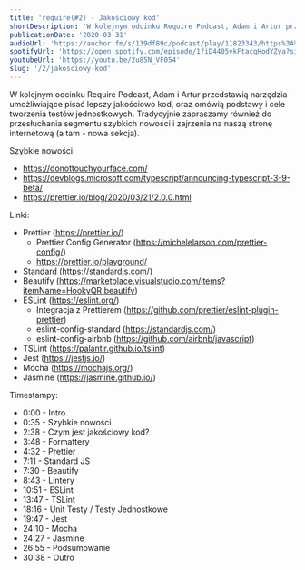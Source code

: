 ```yaml
---
title: 'require(#2) - Jakościowy kod'
shortDescription: 'W kolejnym odcinku Require Podcast, Adam i Artur przedstawią narzędzia umożliwiające pisać lepszy jakościowo kod, oraz omówią podstawy i cele tworzenia testów jednostkowych. '
publicationDate: '2020-03-31'
audioUrl: 'https://anchor.fm/s/139df89c/podcast/play/11823343/https%3A%2F%2Fd3ctxlq1ktw2nl.cloudfront.net%2Fproduction%2F2020-2-31%2F60616907-44100-2-73f4ebee39da4.mp3'
spotifyUrl: 'https://open.spotify.com/episode/1fiD4405vkFtacqHodYZya?si=9ADgsx1pRY6RinqKM74WAQ'
youtubeUrl: 'https://youtu.be/2u85N_VF054'
slug: '/2/jakosciowy-kod'
---
```


W kolejnym odcinku Require Podcast, Adam i Artur przedstawią narzędzia umożliwiające pisać lepszy jakościowo kod, oraz omówią podstawy i cele tworzenia testów jednostkowych. Tradycyjnie zapraszamy również do przesłuchania segmentu szybkich nowości i zajrzenia na naszą stronę internetową (a tam - nowa sekcja).

Szybkie nowości:

- https://donottouchyourface.com/
- https://devblogs.microsoft.com/typescript/announcing-typescript-3-9-beta/
- https://prettier.io/blog/2020/03/21/2.0.0.html

Linki:

- Prettier (https://prettier.io/)
  - Prettier Config Generator (https://michelelarson.com/prettier-config/)
  - https://prettier.io/playground/
- Standard (https://standardjs.com/)
- Beautify (https://marketplace.visualstudio.com/items?itemName=HookyQR.beautify)
- ESLint (https://eslint.org/)
  - Integracja z Prettierem (https://github.com/prettier/eslint-plugin-prettier)
  - eslint-config-standard (https://standardjs.com/)
  - eslint-config-airbnb (https://github.com/airbnb/javascript)
- TSLint (https://palantir.github.io/tslint)
- Jest (https://jestjs.io/)
- Mocha (https://mochajs.org/)
- Jasmine (https://jasmine.github.io/)

Timestampy:

- 0:00 - Intro
- 0:35 - Szybkie nowości
- 2:38 - Czym jest jakościowy kod?
- 3:48 - Formattery
- 4:32 - Prettier
- 7:11 - Standard JS
- 7:30 - Beautify
- 8:43 - Lintery
- 10:51 - ESLint
- 13:47 - TSLint
- 18:16 - Unit Testy / Testy Jednostkowe
- 19:47 - Jest
- 24:10 - Mocha
- 24:27 - Jasmine
- 26:55 - Podsumowanie
- 30:38 - Outro
